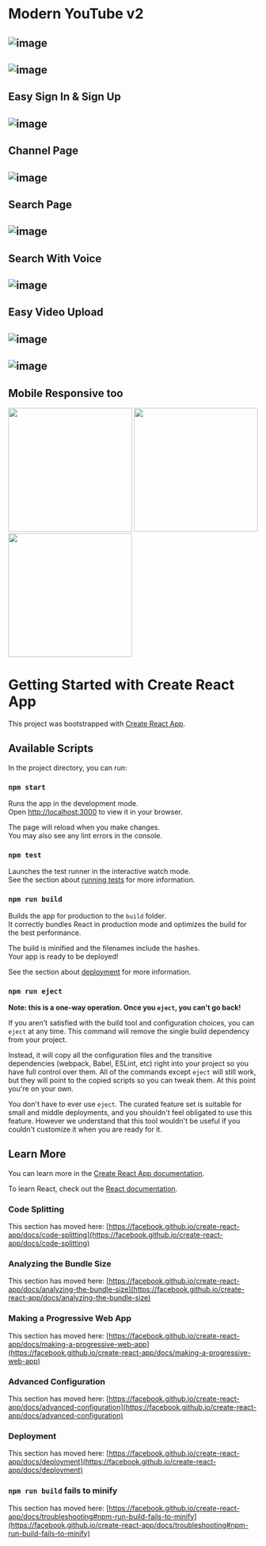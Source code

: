 # Modern YouTube v2

## ![image](https://github.com/debanjan-exe/yt-clone-v2/blob/master/mockups/pika-1668861514482-1x.jpeg?raw=true)

## ![image](https://github.com/debanjan-exe/yt-clone-v2/blob/master/mockups/pika-1668861636572-1x.jpeg?raw=true)

## Easy Sign In & Sign Up

## ![image](https://github.com/debanjan-exe/yt-clone-v2/blob/master/mockups/pika-1668861549537-1x.jpeg?raw=true)

## Channel Page

## ![image](https://github.com/debanjan-exe/yt-clone-v2/blob/master/mockups/pika-1668861776875-1x.jpeg?raw=true)

## Search Page

## ![image](https://github.com/debanjan-exe/yt-clone-v2/blob/master/mockups/pika-1668861815723-1x.jpeg?raw=true)

## Search With Voice

## ![image](https://github.com/debanjan-exe/yt-clone-v2/blob/master/mockups/pika-1668861863842-1x.jpeg?raw=true)

## Easy Video Upload

## ![image](https://github.com/debanjan-exe/yt-clone-v2/blob/master/mockups/pika-1668862488162-1x.jpeg?raw=true)

## ![image](https://github.com/debanjan-exe/yt-clone-v2/blob/master/mockups/pika-1668863506942-1x.jpeg?raw=true)

<!--

## ![image](https://github.com/debanjan-exe/yt-clone-v2/blob/master/mockups/pika-1668862623621-1x.jpeg?raw=true)
## ![image](https://github.com/debanjan-exe/yt-clone-v2/blob/master/mockups/pika-1668862584335-1x.jpeg?raw=true)
## ![image](https://github.com/debanjan-exe/yt-clone-v2/blob/master/mockups/pika-1668863327505-1x.jpeg?raw=true) -->

## Mobile Responsive too

<p float="left">
  <img src="https://github.com/debanjan-exe/yt-clone-v2/blob/master/mockups/pika-1668862623621-1x.jpeg?raw=true" width="250" />
  <img src="https://github.com/debanjan-exe/yt-clone-v2/blob/master/mockups/pika-1668862584335-1x.jpeg?raw=true" width="250" /> 
  <img src="https://github.com/debanjan-exe/yt-clone-v2/blob/master/mockups/pika-1668863327505-1x.jpeg?raw=true" width="250" />
</p>

# Getting Started with Create React App

This project was bootstrapped with [Create React App](https://github.com/facebook/create-react-app).

## Available Scripts

In the project directory, you can run:

### `npm start`

Runs the app in the development mode.\
Open [http://localhost:3000](http://localhost:3000) to view it in your browser.

The page will reload when you make changes.\
You may also see any lint errors in the console.

### `npm test`

Launches the test runner in the interactive watch mode.\
See the section about [running tests](https://facebook.github.io/create-react-app/docs/running-tests) for more information.

### `npm run build`

Builds the app for production to the `build` folder.\
It correctly bundles React in production mode and optimizes the build for the best performance.

The build is minified and the filenames include the hashes.\
Your app is ready to be deployed!

See the section about [deployment](https://facebook.github.io/create-react-app/docs/deployment) for more information.

### `npm run eject`

**Note: this is a one-way operation. Once you `eject`, you can't go back!**

If you aren't satisfied with the build tool and configuration choices, you can `eject` at any time. This command will remove the single build dependency from your project.

Instead, it will copy all the configuration files and the transitive dependencies (webpack, Babel, ESLint, etc) right into your project so you have full control over them. All of the commands except `eject` will still work, but they will point to the copied scripts so you can tweak them. At this point you're on your own.

You don't have to ever use `eject`. The curated feature set is suitable for small and middle deployments, and you shouldn't feel obligated to use this feature. However we understand that this tool wouldn't be useful if you couldn't customize it when you are ready for it.

## Learn More

You can learn more in the [Create React App documentation](https://facebook.github.io/create-react-app/docs/getting-started).

To learn React, check out the [React documentation](https://reactjs.org/).

### Code Splitting

This section has moved here: [https://facebook.github.io/create-react-app/docs/code-splitting](https://facebook.github.io/create-react-app/docs/code-splitting)

### Analyzing the Bundle Size

This section has moved here: [https://facebook.github.io/create-react-app/docs/analyzing-the-bundle-size](https://facebook.github.io/create-react-app/docs/analyzing-the-bundle-size)

### Making a Progressive Web App

This section has moved here: [https://facebook.github.io/create-react-app/docs/making-a-progressive-web-app](https://facebook.github.io/create-react-app/docs/making-a-progressive-web-app)

### Advanced Configuration

This section has moved here: [https://facebook.github.io/create-react-app/docs/advanced-configuration](https://facebook.github.io/create-react-app/docs/advanced-configuration)

### Deployment

This section has moved here: [https://facebook.github.io/create-react-app/docs/deployment](https://facebook.github.io/create-react-app/docs/deployment)

### `npm run build` fails to minify

This section has moved here: [https://facebook.github.io/create-react-app/docs/troubleshooting#npm-run-build-fails-to-minify](https://facebook.github.io/create-react-app/docs/troubleshooting#npm-run-build-fails-to-minify)
